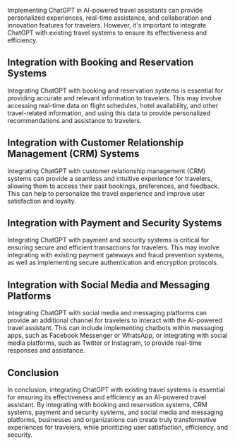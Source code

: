 

Implementing ChatGPT in AI-powered travel assistants can provide personalized experiences, real-time assistance, and collaboration and innovation features for travelers. However, it's important to integrate ChatGPT with existing travel systems to ensure its effectiveness and efficiency.

Integration with Booking and Reservation Systems
------------------------------------------------

Integrating ChatGPT with booking and reservation systems is essential for providing accurate and relevant information to travelers. This may involve accessing real-time data on flight schedules, hotel availability, and other travel-related information, and using this data to provide personalized recommendations and assistance to travelers.

Integration with Customer Relationship Management (CRM) Systems
---------------------------------------------------------------

Integrating ChatGPT with customer relationship management (CRM) systems can provide a seamless and intuitive experience for travelers, allowing them to access their past bookings, preferences, and feedback. This can help to personalize the travel experience and improve user satisfaction and loyalty.

Integration with Payment and Security Systems
---------------------------------------------

Integrating ChatGPT with payment and security systems is critical for ensuring secure and efficient transactions for travelers. This may involve integrating with existing payment gateways and fraud prevention systems, as well as implementing secure authentication and encryption protocols.

Integration with Social Media and Messaging Platforms
-----------------------------------------------------

Integrating ChatGPT with social media and messaging platforms can provide an additional channel for travelers to interact with the AI-powered travel assistant. This can include implementing chatbots within messaging apps, such as Facebook Messenger or WhatsApp, or integrating with social media platforms, such as Twitter or Instagram, to provide real-time responses and assistance.

Conclusion
----------

In conclusion, integrating ChatGPT with existing travel systems is essential for ensuring its effectiveness and efficiency as an AI-powered travel assistant. By integrating with booking and reservation systems, CRM systems, payment and security systems, and social media and messaging platforms, businesses and organizations can create truly transformative experiences for travelers, while prioritizing user satisfaction, efficiency, and security.
